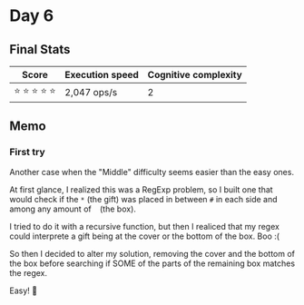 # Day 6

## Final Stats

<div align="center">

  | Score | Execution speed | Cognitive complexity |
  | - | - | - |
  | ⭐ ⭐ ⭐ ⭐ ⭐ | 2,047 ops/s | 2 |
  
</div>

## Memo

### First try
Another case when the "Middle" difficulty seems easier than the easy ones.

At first glance, I realized this was a RegExp problem, so I built one that 
would check if the `*` (the gift) was placed in between `#` in each side and among any amount
of ` ` (the box).

I tried to do it with a recursive function, but then I realiced that my regex could
interprete a gift being at the cover or the bottom of the box. Boo :(

So then I decided to alter my solution, removing the cover and the bottom of the box
before searching if SOME of the parts of the remaining box matches the regex.

Easy! 🥰
